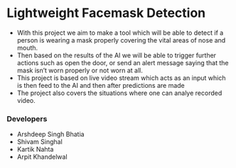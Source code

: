 # Lightweight Facemask Detection

* With this project we aim to make a tool which will be able to detect if a person is wearing a mask properly covering the vital areas of nose and mouth.
* Then based on the results of the AI we will be able to trigger further actions such as open the door, or send an alert message saying that the mask isn’t worn properly or not worn at all.
* This project is based on live video stream which acts as an input which is then feed to the AI and then after predictions are made
* The project also covers the situations where one can analye recorded video.

### Developers
* Arshdeep Singh Bhatia
* Shivam Singhal
* Kartik Nahta
* Arpit Khandelwal
